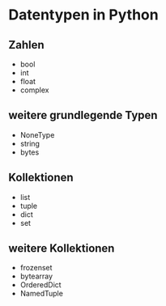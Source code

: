 # Datentypen in Python

## Zahlen

- bool
- int
- float
- complex

## weitere grundlegende Typen

- NoneType
- string
- bytes

## Kollektionen

- list
- tuple
- dict
- set

## weitere Kollektionen

- frozenset
- bytearray
- OrderedDict
- NamedTuple
